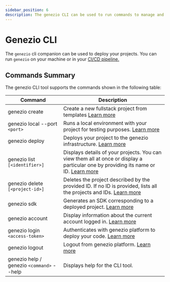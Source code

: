 ```yaml
---
sidebar_position: 6
description: The genezio CLI can be used to run commands to manage and deploy your projects. You can run genezio on your machine or in your CI/CD pipeline.
---
```


# Genezio CLI

<head>
  <title>Genezio CLI</title>
</head>

The `genezio` cli companion can be used to deploy your projects.
You can run `genezio` on your machine or in your [CI/CD pipeline.](../integrations/github-action)

## Commands Summary

The genezio CLI tool supports the commands shown in the following table:

| Command | Description |
| ----------------------------------------- | ------------------------------------------------------------------------------------------------------------------------- |
| genezio create                            | Create a new fullstack project from templates [Learn more](https://genezio.com/docs/cli-tool/cli-commands/genezio-create) |
| genezio local --port `<port>`             | Runs a local environment with your project for testing purposes. [Learn more](https://genezio.com/docs/cli-tool/cli-commands/local) |
| genezio deploy                            | Deploys your project to the genezio infrastructure. [Learn more](https://genezio.com/docs/cli-tool/cli-commands/deploy) |
| genezio list `[<identifier>]`             | Displays details of your projects. You can view them all at once or display a particular one by providing its name or ID. [Learn more](https://genezio.com/docs/cli-tool/cli-commands/ls) |
| genezio delete `[<project-id>]`           | Deletes the project described by the provided ID. If no ID is provided, lists all the projects and IDs. [Learn more](https://genezio.com/docs/cli-tool/cli-commands/delete)               |
| genezio sdk                               | Generates an SDK corresponding to a deployed project. [Learn more](https://genezio.com/docs/cli-tool/cli-commands/generatesdk) |
| genezio account                           | Display information about the current account logged in. [Learn more](https://genezio.com/docs/cli-tool/cli-commands/account)                 |
| genezio login `<access-token>`            | Authenticates with genezio platform to deploy your code. [Learn more](https://genezio.com/docs/cli-tool/cli-commands/login)                   |
| genezio logout                            | Logout from genezio platform. [Learn more](https://genezio.com/docs/cli-tool/cli-commands/logout) |
| genezio help / genezio `<command>` --help | Displays help for the CLI tool. |
